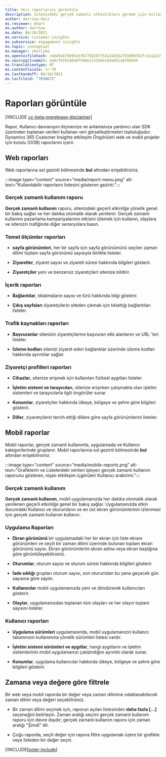 ```yaml
---
title: Veri raporlarını görüntüle
description: Sitenizdeki gerçek zamanlı etkinlikleri görmek için kullanılabilir raporları kullanın.
author: darrinw-docs
ms.reviewer: mhart
ms.author: darrinw
ms.date: 06/18/2021
ms.service: customer-insights
ms.subservice: engagement-insights
ms.topic: conceptual
ms.manager: shellyha
ms.openlocfilehash: cb6d9ab75b95a5f677d2267f5412a55327930987b2fc3a1a21958633a8116bd2
ms.sourcegitcommit: aa0cfbf6240a9f560e3131bdec63e051a8786dd4
ms.translationtype: HT
ms.contentlocale: tr-TR
ms.lasthandoff: 08/10/2021
ms.locfileid: "7036672"
---
```

# <a name="view-reports"></a>Raporları görüntüle

[!INCLUDE [cc-beta-prerelease-disclaimer](includes/cc-beta-prerelease-disclaimer.md)]

Rapor, Kullanıcı davranışını ölçmenize ve anlamanıza yardımcı olan SDK üzerinden toplanan verileri kullanan veri görselleştirmeleri topluluğudur. Dynamics 365 Customer Insights etkileşim Öngörüleri web ve mobil projeler için kutulu (OOB) raporlarını içerir.  

## <a name="web-reports"></a>Web raporları

Web raporlarına sol gezinti bölmesinde **bul** altından erişebilirsiniz.

:::image type="content" source="media/report-menu.png" alt-text="Kullanılabilir raporların listesini gösteren gezinti.":::

### <a name="real-time-usage-report"></a>Gerçek zamanlı kullanım raporu

**Gerçek zamanlı kullanım** raporu, sitenizdeki geçerli etkinliğe yönelik genel bir bakış sağlar ve her dakika otomatik olarak yenilenir. Gerçek zamanlı kullanımı pazarlama kampanyalarının etkisini izlemek için kullanın, olaylara ve sitenizin trafiğinde diğer senaryolara basın.

### <a name="key-metrics-reports"></a>Temel ölçümler raporları

- **sayfa görünümleri**, her bir sayfa için sayfa görünümünü seçilen zaman dilimi toplam sayfa görünümü sayısıyla birlikte listeler.

- **Ziyaretler**, ziyaret sayısı ve ziyareti süresi hakkında bilgileri gösterir.

- **Ziyaretçiler** yeni ve benzersiz ziyaretçileri sitenize bildirir.

### <a name="content-reports"></a>İçerik raporları

- **Bağlantılar**, tıklatmaların sayısı ve türü hakkında bilgi gösterir.

- **Çıkış sayfaları** ziyaretçilerin siteden çıkmak için tıklattığı bağlantıları listeler.

### <a name="traffic-sources-reports"></a>Trafik kaynakları raporları

- **Başvuranlar** sitenizin ziyaretçilerine başvuran etki alanlarını ve URL 'leri listeler.

- **İzleme kodları** sitenizi ziyaret eden bağlantılar üzerinde izleme kodları hakkında ayrıntılar sağlar.

### <a name="visitor-profiles-reports"></a>Ziyaretçi profilleri raporları

- **Cihazlar**, sitenize erişmek için kullanılan fiziksel aygıtları listeler.

- **İşletim sistemi ve tarayıcıları**, sitenize erişirken çalışmakta olan işletim sistemleri ve tarayıcılarla ilgili öngörüler sunar.

- **Konumlar**, ziyaretçiler hakkında ülkeye, bölgeye ve şehre göre bilgileri gösterir.

- **Diller**, ziyaretçilerin tercih ettiği dillere göre sayfa görünümlerini listeler.

## <a name="mobile-reports"></a>Mobil raporlar

Mobil raporlar, gerçek zamanlı kullanımla, uygulamada ve Kullanıcı kategorilerinde gruplanır. Mobil raporlarına sol gezinti bölmesinde **bul** altından erişebilirsiniz.   

:::image type="content" source="media/mobile-reports.png" alt-text="Grafiklerin ve Listelerdeki verileri işleyen gerçek zamanlı kullanım raporunu gösteren, nişan etkileşim içgörüleri Kullanıcı arabirimi.":::   

### <a name="real-time-usage"></a>Gerçek zamanlı kullanım

**Gerçek zamanlı kullanım**, mobil uygulamanızda her dakika otomatik olarak yenilenen geçerli etkinliğe genel bir bakış sağlar. Uygulamanızda etkin durumdaki Kullanıcı ve oturumların ve en üst ekran görünümlerinin izlenmesi için gerçek zamanlı kullanım kullanın.

### <a name="app-reports"></a>Uygulama Raporları

- **Ekran görünümü** bir uygulamadaki her bir ekran için liste ekranı görünümleri ve seçili bir zaman dilimi üzerinde bulunan toplam ekran görünümü sayısı. Ekran görünümlerini ekran adına veya ekran başlığına göre görüntüleyebilirsiniz.

- **Oturumlar**, oturum sayısı ve oturum süresi hakkında bilgileri gösterir.

- **İade sıklığı** grupları oturum sayısı, son oturumdan bu yana geçecek gün sayısına göre sayılır.

- **Kullanıcılar** mobil uygulamanızda yeni ve döndürerek kullanıcıları gösterir.

- **Olaylar**, uygulamanızdan toplanan tüm olayları ve her olayın toplam sayısını listeler.

### <a name="user-reports"></a>Kullanıcı raporları

- **Uygulama sürümleri** uygulamasında, mobil uygulamanızın kullanıcı tabanınızın kullanımına yönelik sürümleri listesi vardır.

- **İşletim sistemi sürümleri ve aygıtlar**, hangi aygıtların ve işletim sistemlerinin mobil uygulamanızı çalıştırdığını ayrıntılı olarak sunar.

- **Konumlar**, uygulama kullanıcılar hakkında ülkeye, bölgeye ve şehre göre bilgileri gösterir.

## <a name="filter-by-time-or-value"></a>Zamana veya değere göre filtrele

Bir web veya mobil raporda bir değer veya zaman dilimine odaklanabilecek zaman dilimi veya değeri seçebilirsiniz. 

- Bir zaman dilimi seçmek için, raporun açılan listesinden **daha fazla [...]** seçeneğini belirleyin. Zaman aralığı seçimi gerçek zamanlı kullanım raporu için devre dışıdır; gerçek zamanlı kullanım raporu için zaman aralığı "Şimdi" dir.

- Çoğu raporda, seçili değer için rapora filtre uygulamak üzere bir grafikte veya listeden bir değer seçin.

[!INCLUDE[footer-include](../includes/footer-banner.md)]